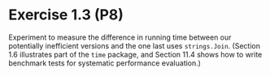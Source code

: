 # Exercise 1.3 (P8)

Experiment to measure the difference in running time between our potentially
inefficient versions and the one last uses `strings.Join`.
(Section 1.6 illustrates part of the `time` package, and Section 11.4 shows
how to write benchmark tests for systematic performance evaluation.)
